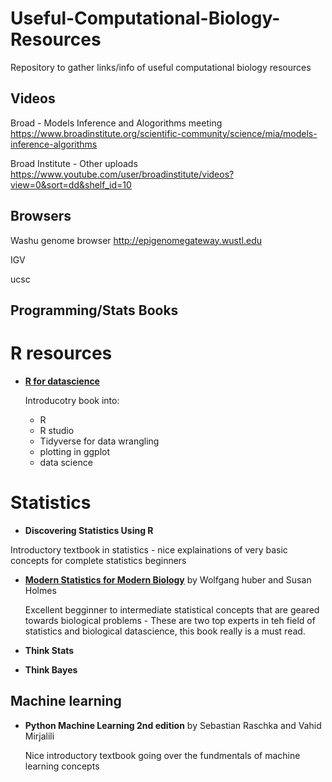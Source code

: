 



# Useful-Computational-Biology-Resources
Repository to gather links/info of useful computational biology resources


Videos 
------

Broad - Models Inference and Alogorithms meeting 
https://www.broadinstitute.org/scientific-community/science/mia/models-inference-algorithms

Broad Institute - Other uploads 
https://www.youtube.com/user/broadinstitute/videos?view=0&sort=dd&shelf_id=10




Browsers 
--------

Washu genome browser
http://epigenomegateway.wustl.edu

IGV 

ucsc


Programming/Stats Books
-----------------------


# R resources

- [**R for datascience**](http://r4ds.had.co.nz/) 

  Introducotry book into:
    - R 
    - R studio
    - Tidyverse for data wrangling
    - plotting in ggplot
    - data science

# Statistics 

- **Discovering Statistics Using R** 

Introductory textbook in statistics
    - nice explainations of very basic concepts for complete statistics beginners 


- [**Modern Statistics for Modern Biology**](http://web.stanford.edu/class/bios221/book/) by Wolfgang huber and Susan Holmes

    Excellent begginner to intermediate statistical concepts that are geared towards biological problems - These are  two top experts in teh field of statistics and biological datascience, this book really is a must read.



- **Think Stats**

- **Think Bayes** 

## Machine learning 

- **Python Machine Learning 2nd edition** by Sebastian Raschka and Vahid Mirjalili

    Nice introductory textbook going over the fundmentals of machine learning concepts 
